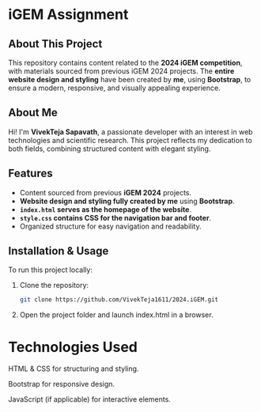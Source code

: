 # iGEM Assignment

## About This Project
This repository contains content related to the **2024 iGEM competition**, with materials sourced from previous iGEM 2024 projects. The **entire website design and styling** have been created by **me**, using **Bootstrap**, to ensure a modern, responsive, and visually appealing experience.

## About Me
Hi! I'm **VivekTeja Sapavath**, a passionate developer with an interest in web technologies and scientific research. This project reflects my dedication to both fields, combining structured content with elegant styling.

## Features
- Content sourced from previous **iGEM 2024** projects.
- **Website design and styling fully created by me** using **Bootstrap**.
- **`index.html` serves as the homepage of the website**.
- **`style.css` contains CSS for the navigation bar and footer**.
- Organized structure for easy navigation and readability.

## Installation & Usage
To run this project locally:
1. Clone the repository:
   ```sh
   git clone https://github.com/VivekTeja1611/2024.iGEM.git
2. Open the project folder and launch index.html in a browser.

# Technologies Used
HTML & CSS for structuring and styling.

Bootstrap for responsive design.

JavaScript (if applicable) for interactive elements.

